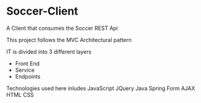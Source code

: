 # Soccer-Client
A Client that consumes the Soccer REST Api

This project follows the MVC Architectural pattern

IT is divided into 3 different layers
* Front End
* Service
* Endpoints

Technologies used here inludes
JavaScript
JQuery
Java
Spring Form
AJAX
HTML
CSS
